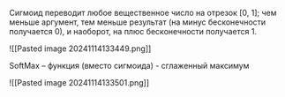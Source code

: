 Сигмоид переводит любое вещественное число на отрезок \[0, 1]; чем меньше аргумент,
тем меньше результат (на минус бесконечности получается 0), и наоборот, на плюс
бесконечности получается 1.

![[Pasted image 20241114133449.png]]

SoftMax – функция (вместо сигмоида) - сглаженный максимум

![[Pasted image 20241114133501.png]]